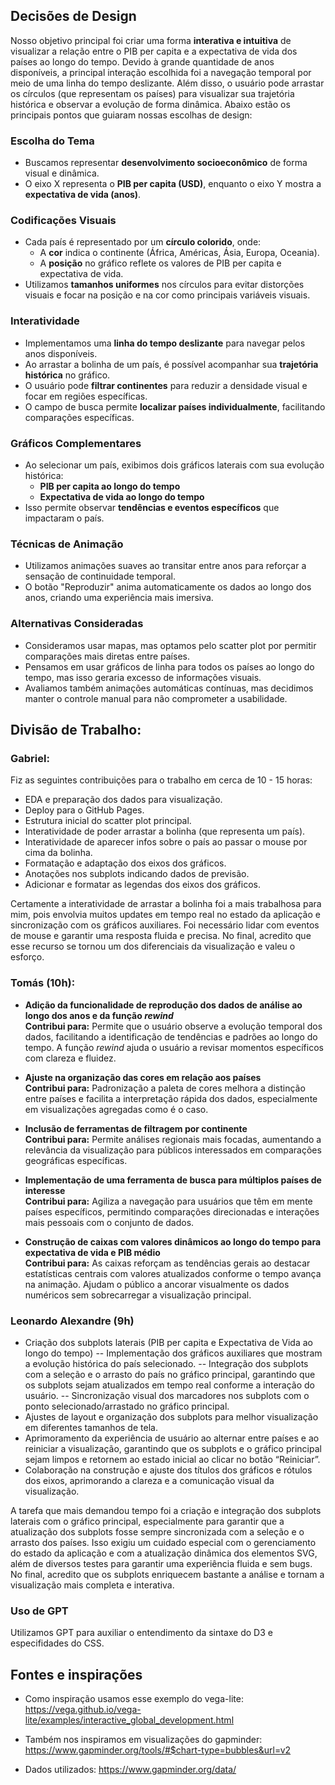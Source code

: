## Decisões de Design

Nosso objetivo principal foi criar uma forma **interativa e intuitiva** de visualizar a relação entre o PIB per capita e a expectativa de vida dos países ao longo do tempo. Devido à grande quantidade de anos disponíveis, a principal interação escolhida foi a navegação temporal por meio de uma linha do tempo deslizante. Além disso, o usuário pode arrastar os círculos (que representam os países) para visualizar sua trajetória histórica e observar a evolução de forma dinâmica. Abaixo estão os principais pontos que guiaram nossas escolhas de design:

### Escolha do Tema
- Buscamos representar **desenvolvimento socioeconômico** de forma visual e dinâmica.
- O eixo X representa o **PIB per capita (USD)**, enquanto o eixo Y mostra a **expectativa de vida (anos)**.

### Codificações Visuais
- Cada país é representado por um **círculo colorido**, onde:
  - A **cor** indica o continente (África, Américas, Ásia, Europa, Oceania).
  - A **posição** no gráfico reflete os valores de PIB per capita e expectativa de vida.
- Utilizamos **tamanhos uniformes** nos círculos para evitar distorções visuais e focar na posição e na cor como principais variáveis visuais.

### Interatividade
- Implementamos uma **linha do tempo deslizante** para navegar pelos anos disponíveis.
- Ao arrastar a bolinha de um país, é possível acompanhar sua **trajetória histórica** no gráfico.
- O usuário pode **filtrar continentes** para reduzir a densidade visual e focar em regiões específicas.
- O campo de busca permite **localizar países individualmente**, facilitando comparações específicas.

### Gráficos Complementares
- Ao selecionar um país, exibimos dois gráficos laterais com sua evolução histórica:
  - **PIB per capita ao longo do tempo**
  - **Expectativa de vida ao longo do tempo**
- Isso permite observar **tendências e eventos específicos** que impactaram o país.

### Técnicas de Animação
- Utilizamos animações suaves ao transitar entre anos para reforçar a sensação de continuidade temporal.
- O botão "Reproduzir" anima automaticamente os dados ao longo dos anos, criando uma experiência mais imersiva.

### Alternativas Consideradas
- Consideramos usar mapas, mas optamos pelo scatter plot por permitir comparações mais diretas entre países.
- Pensamos em usar gráficos de linha para todos os países ao longo do tempo, mas isso geraria excesso de informações visuais.
- Avaliamos também animações automáticas contínuas, mas decidimos manter o controle manual para não comprometer a usabilidade.

## Divisão de Trabalho:

### Gabriel:
Fiz as seguintes contribuições para o trabalho em cerca de 10 - 15 horas:
- EDA e preparação dos dados para visualização.
- Deploy para o GitHub Pages.
- Estrutura inicial do scatter plot principal.
- Interatividade de poder arrastar a bolinha (que representa um país).
- Interatividade de aparecer infos sobre o país ao passar o mouse por cima da bolinha.
- Formatação e adaptação dos eixos dos gráficos.
- Anotações nos subplots indicando dados de previsão.
- Adicionar e formatar as legendas dos eixos dos gráficos.

Certamente a interatividade de arrastar a bolinha foi a mais trabalhosa para mim, pois envolvia muitos updates em tempo real no estado da aplicação e sincronização com os gráficos auxiliares. Foi necessário lidar com eventos de mouse e garantir uma resposta fluida e precisa. No final, acredito que esse recurso se tornou um dos diferenciais da visualização e valeu o esforço.

### Tomás (10h):
- **Adição da funcionalidade de reprodução dos dados de análise ao longo dos anos e da função _rewind_**  
  **Contribui para:** Permite que o usuário observe a evolução temporal dos dados, facilitando a identificação de tendências e padrões ao longo do tempo. A função _rewind_ ajuda o usuário a revisar momentos específicos com clareza e fluidez.

- **Ajuste na organização das cores em relação aos países**  
  **Contribui para:** Padronização a paleta de cores melhora a distinção entre países e facilita a interpretação rápida dos dados, especialmente em visualizações agregadas  como é o caso.

- **Inclusão de ferramentas de filtragem por continente**  
  **Contribui para:** Permite análises regionais mais focadas, aumentando a relevância da visualização para públicos interessados em comparações geográficas específicas.

- **Implementação de uma ferramenta de busca para múltiplos países de interesse**  
  **Contribui para:** Agiliza a navegação para usuários que têm em mente países específicos, permitindo comparações direcionadas e interações mais pessoais com o conjunto de dados.

- **Construção de caixas com valores dinâmicos ao longo do tempo para expectativa de vida e PIB médio**  
  **Contribui para:** As caixas reforçam as tendências gerais ao destacar estatísticas centrais com valores atualizados conforme o tempo avança na animação. Ajudam o público a ancorar visualmente os dados numéricos sem sobrecarregar a visualização principal.

### Leonardo Alexandre (9h)

- Criação dos subplots laterais (PIB per capita e Expectativa de Vida ao longo do tempo)
-- Implementação dos gráficos auxiliares que mostram a evolução histórica do país selecionado.
-- Integração dos subplots com a seleção e o arrasto do país no gráfico principal, garantindo que os subplots sejam atualizados em tempo real conforme a interação do usuário.
-- Sincronização visual dos marcadores nos subplots com o ponto selecionado/arrastado no gráfico principal.
- Ajustes de layout e organização dos subplots para melhor visualização em diferentes tamanhos de tela.
- Aprimoramento da experiência de usuário ao alternar entre países e ao reiniciar a visualização, garantindo que os subplots e o gráfico principal sejam limpos e retornem ao estado inicial ao clicar no botão “Reiniciar”.
- Colaboração na construção e ajuste dos títulos dos gráficos e rótulos dos eixos, aprimorando a clareza e a comunicação visual da visualização.

A tarefa que mais demandou tempo foi a criação e integração dos subplots laterais com o gráfico principal, especialmente para garantir que a atualização dos subplots fosse sempre sincronizada com a seleção e o arrasto dos países. Isso exigiu um cuidado especial com o gerenciamento do estado da aplicação e com a atualização dinâmica dos elementos SVG, além de diversos testes para garantir uma experiência fluida e sem bugs. No final, acredito que os subplots enriquecem bastante a análise e tornam a visualização mais completa e interativa.

### Uso de GPT

Utilizamos GPT para auxiliar o entendimento da sintaxe do D3 e especifidades do CSS.

## Fontes e inspirações

- Como inspiração usamos esse exemplo do vega-lite: https://vega.github.io/vega-lite/examples/interactive_global_development.html

- Também nos inspiramos em visualizações do gapminder: https://www.gapminder.org/tools/#$chart-type=bubbles&url=v2

- Dados utilizados: https://www.gapminder.org/data/
